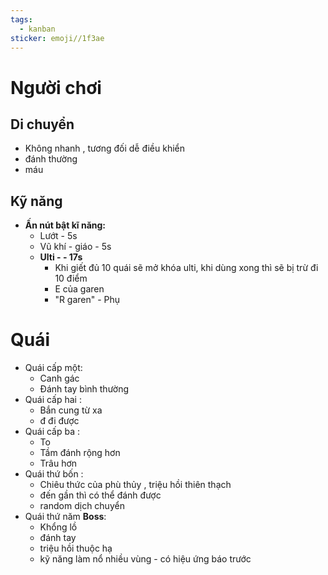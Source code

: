 ```yaml
---
tags:
  - kanban
sticker: emoji//1f3ae
---
```

# Người chơi
## Di chuyển
- Không nhanh , tương đối dễ điều khiển
- đánh thường
- máu
## Kỹ năng
- **Ấn nút bật kĩ năng:** 
	- Lướt - 5s
	- Vũ khí - giáo - 5s
	- **Ulti -  - 17s**
		- Khi giết đủ 10 quái sẽ mở khóa ulti, khi dùng xong thì sẽ bị trừ đi 10 điểm
		- E của garen
		- "R garen" - Phụ

# Quái
- Quái cấp một:
	- Canh gác 
	- Đánh tay bình thường 
- Quái cấp hai : 
	- Bắn cung từ xa 
	- đ đi được 
- Quái cấp ba : 
	- To 
	- Tầm đánh rộng hơn 
	- Trâu hơn
- Quái thứ bốn : 
	- Chiêu thức của phù thủy , triệu hồi thiên thạch
	- đến gần thì có thể đánh được
	- random dịch chuyển 
- Quái thứ năm **Boss**:
	- Khổng lồ
	- đánh tay 
	- triệu hồi thuộc hạ
	- kỹ năng làm nổ nhiều vùng - có hiệu ứng báo trước 